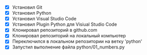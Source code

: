 - [X] Установил Git
- [X] Установил Python
- [X] Установил Visual Studio Code
- [X] Установил Plugin Python для Visiual Studio Code
- [X] Клонировал репозиторий в github.com
- [X] Клонировал репозиторий на локальный компьютер
- [X] Переключился в локальном репозитории на ветку 'python'
- [X] Запустил выполнение файла python/01_numbers.py
